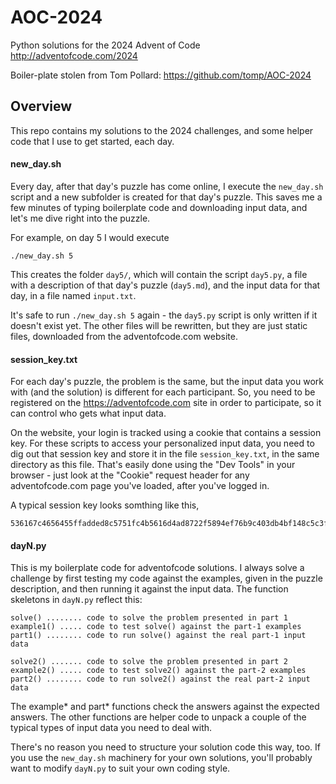 # AOC-2024
Python solutions for the 2024 Advent of Code http://adventofcode.com/2024

Boiler-plate stolen from Tom Pollard: https://github.com/tomp/AOC-2024

Overview
--------
This repo contains my solutions to the 2024 challenges, and some helper code
that I use to get started, each day.

#### new_day.sh
Every day, after that day's puzzle has come online, I execute the
`new_day.sh` script and a new subfolder is created for that day's puzzle.
This saves me a few minutes of typing boilerplate code and downloading input
data, and let's me dive right into the puzzle.

For example, on day 5 I would execute

    ./new_day.sh 5

This creates the folder `day5/`, which will contain the script `day5.py`, a
file with a description of that day's puzzle (`day5.md`), and the input data
for that day, in a file named `input.txt`.

It's safe to run `./new_day.sh 5` again - the `day5.py` script is only
written if it doesn't exist yet.  The other files will be rewritten, but they 
are just static files, downloaded from the adventofcode.com website.

#### session_key.txt
For each day's puzzle, the problem is the same, but the input data you work
with (and the solution) is different for each participant.  So, you need to
be registered on the https://adventofcode.com site in order to participate,
so it can control who gets what input data.

On the website, your login is tracked using a cookie that contains a session
key.  For these scripts to access your personalized input data, you need to
dig out that session key and store it in the file `session_key.txt`, in the
same directory as this file.  That's easily done using the "Dev Tools" in
your browser - just look at the "Cookie" request header for any
adventofcode.com page you've loaded, after you've logged in.

A typical session key looks somthing like this,

    536167c4656455ffadded8c5751fc4b5616d4ad8722f5894ef76b9c403db4bf148c5c3f8571cf9aea038a55c7b3910a1bce63fc52666a92f881ab6aeea7c5101

#### dayN.py
This is my boilerplate code for adventofcode solutions.  I always solve a
challenge by first testing my code against the examples, given in the puzzle
description, and then running it against the input data.  The function
skeletons in `dayN.py` reflect this:

    solve() ........ code to solve the problem presented in part 1
    example1() ..... code to test solve() against the part-1 examples
    part1() ........ code to run solve() against the real part-1 input data

    solve2() ....... code to solve the problem presented in part 2
    example2() ..... code to test solve2() against the part-2 examples
    part2() ........ code to run solve2() against the real part-2 input data

The example* and part* functions check the answers against the expected answers.
The other functions are helper code to unpack a couple of the typical types of
input data you need to deal with.

There's no reason you need to structure your solution code this way, too.
If you use the `new_day.sh` machinery for your own solutions, you'll
probably want to modify `dayN.py` to suit your own coding style.




